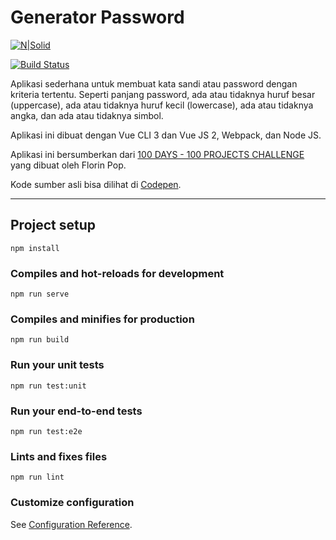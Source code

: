 # Generator Password

[![N|Solid](https://cldup.com/dTxpPi9lDf.thumb.png)](https://nodesource.com/products/nsolid)

[![Build Status](https://travis-ci.org/joemccann/dillinger.svg?branch=master)](https://travis-ci.org/joemccann/dillinger)

Aplikasi sederhana untuk membuat kata sandi atau password dengan kriteria tertentu. Seperti panjang password, ada atau tidaknya huruf besar (uppercase), ada atau tidaknya huruf kecil (lowercase), ada atau tidaknya angka, dan ada atau tidaknya simbol.

Aplikasi ini dibuat dengan Vue CLI 3 dan Vue JS 2, Webpack, dan Node JS.

Aplikasi ini bersumberkan dari [100 DAYS - 100 PROJECTS CHALLENGE](https://www.florin-pop.com/blog/2019/09/100-days-100-projects/) yang dibuat oleh Florin Pop.

Kode sumber asli bisa dilihat di [Codepen](https://codepen.io/FlorinPop17/pen/BaBePej).

---

## Project setup

```
npm install
```

### Compiles and hot-reloads for development
```
npm run serve
```

### Compiles and minifies for production
```
npm run build
```

### Run your unit tests
```
npm run test:unit
```

### Run your end-to-end tests
```
npm run test:e2e
```

### Lints and fixes files
```
npm run lint
```

### Customize configuration
See [Configuration Reference](https://cli.vuejs.org/config/).
